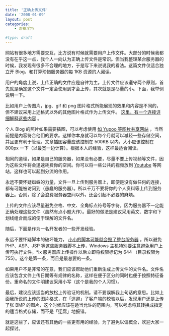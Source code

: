 ```yaml
---
title: '正确上传文件'
date: '2008-01-09'
layout: post
categories:
    - 奇技淫巧

#type: draft
---
```


网站有很多地方需要交互，比方说有时候就需要用户上传文件。大部分的时候我都没有在乎这一点，我个人一向认为正确上传文件是常识。但当我整理某台服务器的时候，我发现有很多不合理的地方，于是写下来说说我的看法。这篇文件仅适合独立开 Blog，和打算珍惜服务器的每 1KB 资源的人阅读。

用户的角度上说，上传正确的文件应是自律为主。上传文件应该遵守两个原则，首先就是确定这个文件一定会使用到才会上传，其次就是是尽量的小。下面，我举例说明一下。

比如用户上传图片，jpg、gif 和 png 图片格式所能展现的效果和内容是不同的，但不建议采用上述格式以外的其他图片格式作为上传文件。 [这里，有一个连接详细解释这些内容](http://zhidao.baidu.com/question/9411310.html) 。

个人 Blog 的照片如果需要插图，可以考虑使用 [如 Yupoo 等图片共享网站]({{site.urls}}/posts/375/) ，当然前提是内容符合他们的要求。这样你本身就可以每个月就可以减轻一些存储空间，并且更有利于管理。文章插图容量应该控制在 500KB 以内，大小应该控制在 800px 一下（以最宽一边计算）。根据本人的经验，这样最适合阅读。

相同的道理，如果是自己的服务器，如果没有必要，尽量不要上传视频等文件，因为这些文件将会迅速耗费你的空间。你可以将一些公共的视频放到  [Youtube](http://www.youtube.com)  等网站，这样也可以起到分流的作用。

永远不要怀疑蜘蛛的力量，文件一旦上传到服务器上，即便是没有做任何的连接，都有可能被访问到（愚蠢的服务器）。所以千万不要将你的个人资料等上传到服务器上。否则，除了会浪费服务器空间以外，还会引起不必要的麻烦。

上传的文件应该尽量避免空格、中文、全角标点符号等字符，因为服务器不一定能正确处理这些文件（虽然有点小题大作）。最好的做法是建议采用英文、数字和下划线组合而成的便于理解的文件名。

随后，下面是作为一名开发者的一些开发经验。

永远不要怀疑脚本的破坏能力， [小小的脚本可能就会毁了整台服务器]({{site.urls}}/posts/343/) 。所以避免 PHP、ASP、JSP 等这些服务器脚本上传，Windows 主机特别要注意避免用户上传可执行文件。*ix 服务器应上传操作以后立即将权限标记为 644 （目录权限为 755）。这个是第一条，而且是最总要的一条。

如果用户不是非常的在意，我们应该帮助他们重新生成上传文件的文件名。文件名应该包含文件上传日期等有规律的名称，这样在便于区分的同时也便于按照特征备份。重命名的文件明建议采用小写（这个是我的个人习惯）。

最后，建议应该适当的放松上传验证的机制。请不要误解我上句话的意思。比如上面我所说的上传的图片格式，在「逃避」了客户端的校验以后，发现用户还是上传了张 BMP 的图片，这个时候应该在适当允许的范围内，可以考虑将其转换成指定的适当格式存储，而不是「迂腐」地报错。

就是这些了，应该还有其他的一些更有用的经验，为了避免以偏概全，欢迎大家一起探讨。
